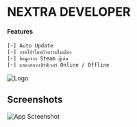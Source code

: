 # NEXTRA DEVELOPER

#### Features
```css
[+] Auto Update
[+] ภาพโปรโมทกิจกรรมในเมือง
[+] ข้อมูลจาก Steam ผู้เล่น
[+] แสดงสถาะเซิร์ฟเวอร์ Online / Offline
```

![Logo](https://media.discordapp.net/attachments/675285645916372992/1041681536078061588/image.png)


## Screenshots

![App Screenshot](https://media.discordapp.net/attachments/1034097388354273392/1042480748776652911/launcher.jpg)

